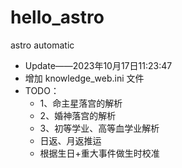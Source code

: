 # hello_astro
astro automatic

- Update——2023年10月17日11:23:47
 - 增加 knowledge_web.ini 文件
 - TODO：
   - 1、命主星落宫的解析
   - 2、婚神落宫的解析
   - 3、初等学业、高等血学业解析
   - 日返、月返推运
   - 根据生日+重大事件做生时校准